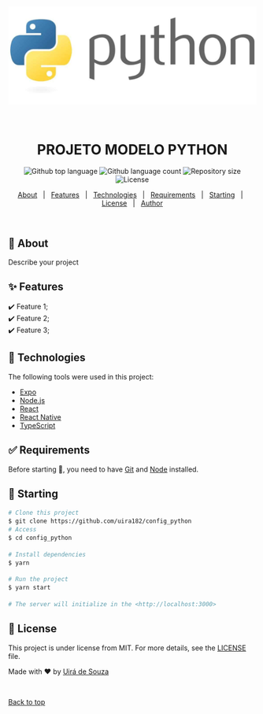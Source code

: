 <div align="center" id="top"> 
  <img src="./.github/app.jpg" alt="MERCADO" />

  &#xa0;

  <!-- <a href="https://mercado.netlify.app">Demo</a> -->
</div>

<h1 align="center">PROJETO MODELO PYTHON</h1>

<p align="center">
  <img alt="Github top language" src="https://img.shields.io/github/languages/top/{{YOUR_GITHUB_USERNAME}}/mercado?color=56BEB8">

  <img alt="Github language count" src="https://img.shields.io/github/languages/count/{{YOUR_GITHUB_USERNAME}}/mercado?color=56BEB8">

  <img alt="Repository size" src="https://img.shields.io/github/repo-size/{{YOUR_GITHUB_USERNAME}}/mercado?color=56BEB8">

  <img alt="License" src="https://img.shields.io/github/license/{{YOUR_GITHUB_USERNAME}}/mercado?color=56BEB8">

  <!-- <img alt="Github issues" src="https://img.shields.io/github/issues/{{YOUR_GITHUB_USERNAME}}/mercado?color=56BEB8" /> -->

  <!-- <img alt="Github forks" src="https://img.shields.io/github/forks/{{YOUR_GITHUB_USERNAME}}/mercado?color=56BEB8" /> -->

  <!-- <img alt="Github stars" src="https://img.shields.io/github/stars/{{YOUR_GITHUB_USERNAME}}/mercado?color=56BEB8" /> -->
</p>

<!-- Status -->

<!-- <h4 align="center"> 
	🚧  MERCADO 🚀 Under construction...  🚧
</h4> 

<hr> -->

<p align="center">
  <a href="#dart-about">About</a> &#xa0; | &#xa0; 
  <a href="#sparkles-features">Features</a> &#xa0; | &#xa0;
  <a href="#rocket-technologies">Technologies</a> &#xa0; | &#xa0;
  <a href="#white_check_mark-requirements">Requirements</a> &#xa0; | &#xa0;
  <a href="#checkered_flag-starting">Starting</a> &#xa0; | &#xa0;
  <a href="#memo-license">License</a> &#xa0; | &#xa0;
  <a href="https://github.com/uira182" target="_blank">Author</a>
</p>

<br>

## :dart: About ##

Describe your project

## :sparkles: Features ##

:heavy_check_mark: Feature 1;\
:heavy_check_mark: Feature 2;\
:heavy_check_mark: Feature 3;

## :rocket: Technologies ##

The following tools were used in this project:

- [Expo](https://expo.io/)
- [Node.js](https://nodejs.org/en/)
- [React](https://pt-br.reactjs.org/)
- [React Native](https://reactnative.dev/)
- [TypeScript](https://www.typescriptlang.org/)

## :white_check_mark: Requirements ##

Before starting :checkered_flag:, you need to have [Git](https://git-scm.com) and [Node](https://nodejs.org/en/) installed.

## :checkered_flag: Starting ##

```bash
# Clone this project
$ git clone https://github.com/uira182/config_python
# Access
$ cd config_python

# Install dependencies
$ yarn

# Run the project
$ yarn start

# The server will initialize in the <http://localhost:3000>
```

## :memo: License ##

This project is under license from MIT. For more details, see the [LICENSE](LICENSE.md) file.


Made with :heart: by <a href="https://github.com/uira182" target="_blank">Uirá de Souza</a>

&#xa0;

<a href="#top">Back to top</a>
